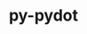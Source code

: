 ---
title: "py-pydot"
layout: cache
categories: [package, develop-2023-08-27]
meta: {"versions": ["1.4.2"], "compilers": ["gcc@=11.3.0", "gcc@=7.5.0"], "oss": ["ubuntu18.04", "ubuntu22.04"], "platforms": ["linux"], "targets": ["x86_64_v3"], "stacks": ["ml-linux-x86_64-cpu", "ml-linux-x86_64-cuda", "ml-linux-x86_64-rocm", "radiuss", "root"], "num_specs": 3, "num_specs_by_stack": {"root": 3, "radiuss": 1, "ml-linux-x86_64-cuda": 2, "ml-linux-x86_64-rocm": 2, "ml-linux-x86_64-cpu": 2}}
spec_details: [{"hash": "iw5o5mdrxunamte44l2txv52ewkwchcl", "compiler": "gcc@=7.5.0", "versions": ["1.4.2"], "os": "ubuntu18.04", "platform": "linux", "target": "x86_64_v3", "variants": ["build_system=python_pip"], "stacks": ["root", "radiuss"], "size": "-", "tarball": "https://binaries.spack.io/releases/develop-2023-08-27/build_cache/linux-ubuntu18.04-x86_64_v3/gcc-7.5.0/py-pydot-1.4.2/linux-ubuntu18.04-x86_64_v3-gcc-7.5.0-py-pydot-1.4.2-iw5o5mdrxunamte44l2txv52ewkwchcl.spack"}, {"hash": "frozj3prp3ifjybfoepepamhgnswoc6j", "compiler": "gcc@=11.3.0", "versions": ["1.4.2"], "os": "ubuntu22.04", "platform": "linux", "target": "x86_64_v3", "variants": ["build_system=python_pip"], "stacks": ["root", "ml-linux-x86_64-cuda", "ml-linux-x86_64-rocm", "ml-linux-x86_64-cpu"], "size": "-", "tarball": "https://binaries.spack.io/releases/develop-2023-08-27/build_cache/linux-ubuntu22.04-x86_64_v3/gcc-11.3.0/py-pydot-1.4.2/linux-ubuntu22.04-x86_64_v3-gcc-11.3.0-py-pydot-1.4.2-frozj3prp3ifjybfoepepamhgnswoc6j.spack"}, {"hash": "eowv6p7fccrhbsdlv4tpeuqb2jl7pbhi", "compiler": "gcc@=11.3.0", "versions": ["1.4.2"], "os": "ubuntu22.04", "platform": "linux", "target": "x86_64_v3", "variants": ["build_system=python_pip"], "stacks": ["root", "ml-linux-x86_64-cuda", "ml-linux-x86_64-rocm", "ml-linux-x86_64-cpu"], "size": "-", "tarball": "https://binaries.spack.io/releases/develop-2023-08-27/build_cache/linux-ubuntu22.04-x86_64_v3/gcc-11.3.0/py-pydot-1.4.2/linux-ubuntu22.04-x86_64_v3-gcc-11.3.0-py-pydot-1.4.2-eowv6p7fccrhbsdlv4tpeuqb2jl7pbhi.spack"}]
---